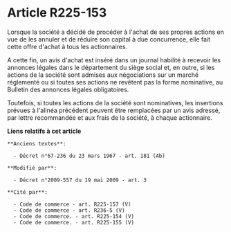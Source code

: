 # Article R225-153

Lorsque la société a décidé de procéder à l'achat de ses propres actions en vue de les annuler et de réduire son capital à
due concurrence, elle fait cette offre d'achat à tous les actionnaires.

A cette fin, un avis d'achat est inséré dans un journal habilité à recevoir les annonces légales dans le département du siège
social et, en outre, si les actions de la société sont admises aux négociations sur un marché réglementé ou si toutes ses
actions ne revêtent pas la forme nominative, au Bulletin des annonces légales obligatoires.

Toutefois, si toutes les actions de la société sont nominatives, les insertions prévues à l'alinéa précédent peuvent être
remplacées par un avis adressé, par lettre recommandée et aux frais de la société, à chaque actionnaire.

**Liens relatifs à cet article**

	**Anciens textes**:

	  - Décret n°67-236 du 23 mars 1967 - art. 181 (Ab)

	**Modifié par**:

	  - Décret n°2009-557 du 19 mai 2009 - art. 3

	**Cité par**:

	  - Code de commerce - art. R225-157 (V)
	  - Code de commerce - art. R236-5 (V)
	  - Code de commerce. - art. R225-154 (V)
	  - Code de commerce. - art. R225-155 (V)
